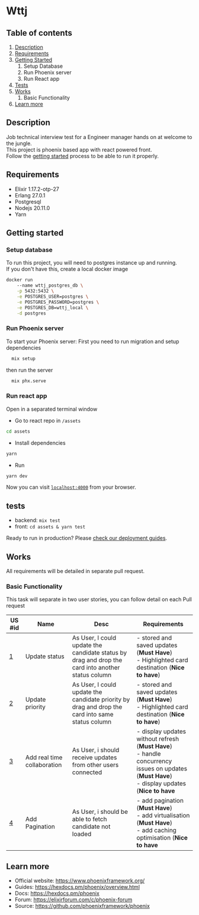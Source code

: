 # Wttj
## Table of contents
1. [Description](#description)
2. [Requirements](#requirements)
3. [Getting Started](#getting-started)
   1. Setup Database
   2. Run Phoenix server
   3. Run React app
4. [Tests](#tests)
5. [Works](#works)
   1. Basic Functionality
6. [Learn more](#learn-more)

## Description
Job technical interview test for a Engineer manager hands on at welcome to the jungle.\
This project is phoenix based app with react powered front.\
Follow the [getting started](#getting-started) process to be able to run it properly.

## Requirements
- Elixir 1.17.2-otp-27
- Erlang 27.0.1
- Postgresql
- Nodejs 20.11.0
- Yarn

## Getting started
### Setup database
To run this project, you will need to postgres instance up and running.\
If you don't have this, create a local docker image
```bash 
docker run
    --name wttj_postgres_db \
    -p 5432:5432 \
    -e POSTGRES_USER=postgres \
    -e POSTGRES_PASSWORD=postgres \
    -e POSTGRES_DB=wttj_local \
    -d postgres
```
### Run Phoenix server

To start your Phoenix server:
First you need to run migration and setup dependencies
```bash
  mix setup
```

then run the server 
```bash
  mix phx.serve
```

### Run react app
Open in a separated terminal window
- Go to react repo in `/assets`
```bash 
cd assets
```

- Install dependencies
```bash 
yarn
```

- Run
```bash 
yarn dev
```

Now you can visit [`localhost:4000`](http://localhost:4000) from your browser.

## tests

- backend: `mix test`
- front: `cd assets & yarn test`


Ready to run in production? Please [check our deployment guides](https://hexdocs.pm/phoenix/deployment.html).

## Works 
All requirements will be detailed in separate pull request.

### Basic Functionality
This task will separate in two user stories, you can follow detail on each Pull request

| US #id                                                        | Name                        | Desc                                                                                              | Requirements                                                                                                                                                  |
|---------------------------------------------------------------|-----------------------------|---------------------------------------------------------------------------------------------------|---------------------------------------------------------------------------------------------------------------------------------------------------------------|
| [1](https://github.com/pi3r0/wttj-technical-interview/pull/1) | Update status               | As User, I could update the candidate status by drag and drop the card into another status column | - stored and saved updates (<b>Must Have</b>)<br/>- Highlighted card destination (<b>Nice to have</b>)                                                        |
| [2](https://github.com/pi3r0/wttj-technical-interview/pull/3) | Update priority             | As User, I could update the candidate priority by drag and drop the card into same status column  | - stored and saved updates (<b>Must Have</b>)<br/>- Highlighted card destination (<b>Nice to have</b>)                                                        |
| [3](https://github.com/pi3r0/wttj-technical-interview/pull/4) | Add real time collaboration | As User, i should receive updates from other users connected                                      | - display updates without refresh (<b>Must Have</b>)<br/>- handle concurrency issues on updates (<b>Must Have</b>)<br/>- display updates (<b>Nice to have</b> |
| [4](https://github.com/pi3r0/wttj-technical-interview/pull/5) | Add Pagination              | As User, i should be able to fetch candidate not loaded                                           | - add pagination (<b>Must Have</b>)<br/>- add virtualisation (<b>Must Have</b>)<br/> - add caching optimisation (<b>Nice to have</b>                          |

## Learn more

- Official website: https://www.phoenixframework.org/
- Guides: https://hexdocs.pm/phoenix/overview.html
- Docs: https://hexdocs.pm/phoenix
- Forum: https://elixirforum.com/c/phoenix-forum
- Source: https://github.com/phoenixframework/phoenix